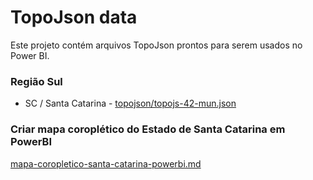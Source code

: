 ﻿
TopoJson data 
===================

Este projeto contém arquivos TopoJson prontos para serem usados no Power BI.


### Região Sul
* SC / Santa Catarina - [topojson/topojs-42-mun.json](topojson/topojs-42-mun.json)


### Criar mapa coroplético do Estado de Santa Catarina em PowerBI
[mapa-coropletico-santa-catarina-powerbi.md](mapa-coropletico-santa-catarina-powerbi.md)

